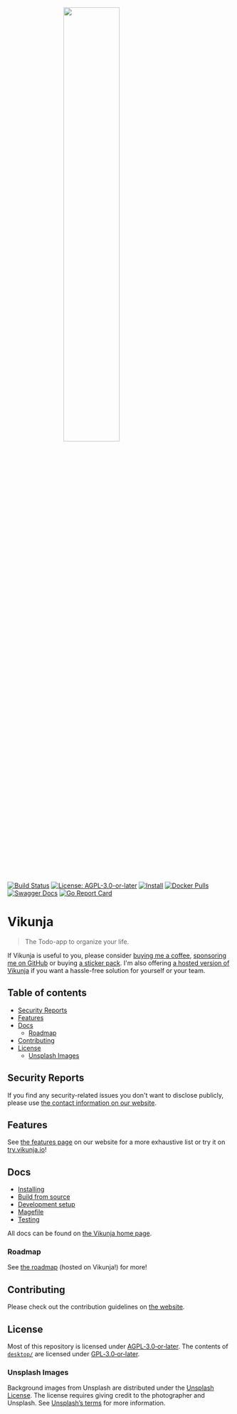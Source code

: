 <img src="https://vikunja.io/images/vikunja-logo.svg" alt="" style="display: block;width: 50%;margin: 0 auto;" width="50%"/>

[![Build Status](https://drone.kolaente.de/api/badges/vikunja/vikunjaa/status.svg)](https://drone.kolaente.de/vikunja/vikunja)
[![License: AGPL-3.0-or-later](https://img.shields.io/badge/License-AGPL--3.0--or--later-blue.svg)](LICENSE)
[![Install](https://img.shields.io/badge/download-v0.24.6-brightgreen.svg)](https://vikunja.io/docs/installing)
[![Docker Pulls](https://img.shields.io/docker/pulls/vikunja/vikunja.svg)](https://hub.docker.com/r/vikunja/vikunja/)
[![Swagger Docs](https://img.shields.io/badge/swagger-docs-brightgreen.svg)](https://try.vikunja.io/api/v1/docs)
[![Go Report Card](https://goreportcard.com/badge/kolaente.dev/vikunja/vikunja)](https://goreportcard.com/report/kolaente.dev/vikunja/vikunja)

# Vikunja

> The Todo-app to organize your life.

If Vikunja is useful to you, please consider [buying me a coffee](https://www.buymeacoffee.com/kolaente), [sponsoring me on GitHub](https://github.com/sponsors/kolaente) or buying [a sticker pack](https://vikunja.cloud/stickers).
I'm also offering [a hosted version of Vikunja](https://vikunja.cloud/) if you want a hassle-free solution for yourself or your team.

## Table of contents

- [Security Reports](#security-reports)
- [Features](#features)
- [Docs](#docs)
	- [Roadmap](#roadmap)
- [Contributing](#contributing)
- [License](#license)
	- [Unsplash Images](#unsplash-images)

## Security Reports

If you find any security-related issues you don't want to disclose publicly, please use [the contact information on our website](https://vikunja.io/contact/#security).

## Features

See [the features page](https://vikunja.io/features/) on our website for a more exhaustive list or 
try it on [try.vikunja.io](https://try.vikunja.io)!

## Docs

* [Installing](https://vikunja.io/docs/installing/)
* [Build from source](https://vikunja.io/docs/build-from-sources/)
* [Development setup](https://vikunja.io/docs/development/)
* [Magefile](https://vikunja.io/docs/magefile/)
* [Testing](https://vikunja.io/docs/testing/)

All docs can be found on [the Vikunja home page](https://vikunja.io/docs/).

### Roadmap

See [the roadmap](https://my.vikunja.cloud/share/QFyzYEmEYfSyQfTOmIRSwLUpkFjboaBqQCnaPmWd/auth) (hosted on Vikunja!) for more!

## Contributing

Please check out the contribution guidelines on [the website](https://vikunja.io/docs/development/).

## License

Most of this repository is licensed under [AGPL‑3.0‑or‑later](LICENSE).
The contents of [`desktop/`](desktop/) are licensed under
[GPL‑3.0‑or‑later](desktop/LICENSE).

### Unsplash Images

Background images from Unsplash are distributed under the [Unsplash License](https://unsplash.com/license). The license requires giving credit to the photographer and Unsplash. See [Unsplash’s terms](https://unsplash.com/terms) for more information.
